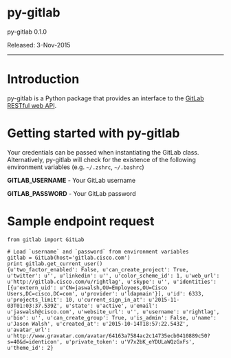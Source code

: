 # py-gitlab

py-gitlab 0.1.0

Released: 3-Nov-2015

---

# Introduction

py-gitlab is a Python package that provides an interface to the [GitLab RESTful web API](https://github.com/gitlabhq/gitlabhq/tree/master/doc/api).

# Getting started with py-gitlab

Your credentials can be passed when instantiating the GitLab class. Alternatively, py-gitlab will check for the existence of the following environment variables (e.g. `~/.zshrc`, `~/.bashrc`)

**GITLAB_USERNAME** - Your GitLab username

**GITLAB_PASSWORD** - Your GitLab password

# Sample endpoint request

    from gitlab import GitLab

    # Load `username` and `password` from environment variables
    gitlab = GitLab(host='gitlab.cisco.com')
    print gitlab.get_current_user()
    {u'two_factor_enabled': False, u'can_create_project': True, u'twitter': u'', u'linkedin': u'', u'color_scheme_id': 1, u'web_url': u'http://gitlab.cisco.com/u/rightlag', u'skype': u'', u'identities': [{u'extern_uid': u'CN=jaswalsh,OU=Employees,OU=Cisco Users,DC=cisco,DC=com', u'provider': u'ldapmain'}], u'id': 6333, u'projects_limit': 10, u'current_sign_in_at': u'2015-11-03T01:03:37.539Z', u'state': u'active', u'email': u'jaswalsh@cisco.com', u'website_url': u'', u'username': u'rightlag', u'bio': u'', u'can_create_group': True, u'is_admin': False, u'name': u'Jason Walsh', u'created_at': u'2015-10-14T18:57:22.543Z', u'avatar_url': u'http://www.gravatar.com/avatar/64163a7584ac2c14735ecb0410889c50?s=40&d=identicon', u'private_token': u'V7x2bK_eYDULaWQzGxFs', u'theme_id': 2}
